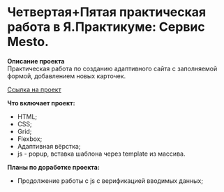 # Четвертая+Пятая практическая работа в Я.Практикуме: Сервис Mesto.

**Описание проекта**  
Практическая работа по созданию адаптивного сайта с заполняемой формой, добавлением новых карточек.

[Ссылка на проект](https://leonid-dolgodvorov.github.io/mesto/index.html) 

**Что включает проект:**

* HTML;
* CSS;
* Grid;
* Flexbox;
* Адаптивная вёрстка;
* js - popup, вставка шаблона через template из массива.

**Планы по доработке проекта:**

* Продолжение работы с js с верификацией вводимых данных;